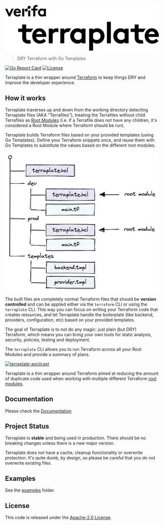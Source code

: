 <img src="docs/assets/logo/terraplate-verifa.svg" alt="Terraplate logo" width="600" />

> DRY Terraform with Go Templates

[![Go Report Card](https://goreportcard.com/badge/github.com/verifa/terraplate)](https://goreportcard.com/report/github.com/verifa/terraplate)
[![License](https://img.shields.io/badge/License-Apache_2.0-blue.svg)](https://opensource.org/licenses/Apache-2.0)

Terraplate is a thin wrapper around [Terraform](https://terraform.io) to keep things DRY and improve the developer experience.

## How it works

Terraplate traverses up and down from the working directory detecting Terraplate files (AKA "Terrafiles"), treating the Terrafiles without child Terrafiles as [Root Modules](https://www.terraform.io/language/modules#the-root-module) (i.e. if a Terrafile does not have any children, it's considered a Root Module where Terraform should be run).

Terraplate builds Terraform files based on your provided templates (using Go Templates).
Define your Terraform snippets once, and reuse them with Go Templates to substitute the values based on the different root modules.

<img src="docs/assets/images/terraplate-file-structure.png" alt="Terraplate example file structure" width="600" />

The built files are completely normal Terraform files that should be **version controlled** and can be applied either via the `terraform` CLI or using the `terraplate` CLI.
This way you can focus on writing your Terraform code that creates resources, and let Terraplate handle the boilerplate (like backend, providers, configuration, etc) based on your provided templates.

The goal of Terraplate is to not do any magic: just plain (but DRY) Terraform, which means you can bring your own tools for static analysis, security, policies, testing and deployment.

The `terraplate` CLI allows you to run Terraform across all your Root Modules and provide a summary of plans.

[![terraplate-asciicast](https://asciinema.org/a/502295.svg)](https://asciinema.org/a/502295)

Terraplate is a thin wrapper around Terraform aimed at reducing the amount of duplicate code used when working with multiple different Terraform [root modules](https://www.terraform.io/language/modules#the-root-module).

## Documentation

Please check the [Documentation](https://terraplate.verifa.io)

## Project Status

Terraplate is **stable** and being used in production. There should be no breaking changes unless there is a new major version.

Terraplate does not have a cache, cleanup functionality or overwrite protection.
It's quite dumb, by design, so please be careful that you do not overwrite existing files.

## Examples

See the [examples](./examples) folder.

## License

This code is released under the [Apache-2.0 License](./LICENSE).
